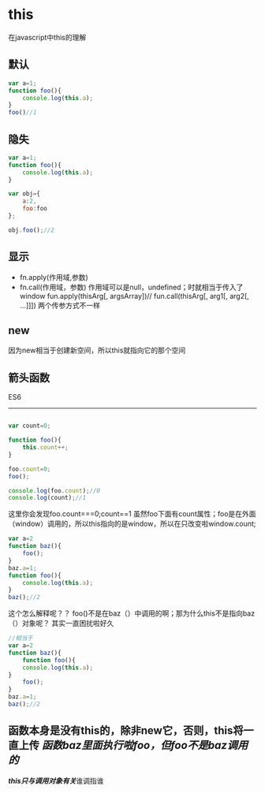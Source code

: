 # this
在javascript中this的理解

## 默认
```javascript
var a=1;
function foo(){
    console.log(this.a);
}
foo()//1
```
## 隐失
```javascript
var a=1;
function foo(){
    console.log(this.a);
}

var obj={
    a:2,
    foo:foo
};

obj.foo();//2
```
## 显示
* fn.apply(作用域,参数)
* fn.call(作用域，参数)
作用域可以是null，undefined；时就相当于传入了window
fun.apply(thisArg[, argsArray])//
fun.call(thisArg[, arg1[, arg2[, ...]]])
两个传参方式不一样

## new

因为new相当于创建新空间，所以this就指向它的那个空间

## 箭头函数
ES6


----------
```javascript

var count=0;

function foo(){
    this.count++;
}

foo.count=0;
foo();

console.log(foo.count);//0
console.log(count);//1
```
这里你会发现foo.count===0;count==1
虽然foo下面有count属性；foo是在外面（window）调用的，所以this指向的是window，所以在只改变啦window.count;



```javascript
var a=2
function baz(){
    foo();
}
baz.a=1;
function foo(){
    console.log(this.a);
}
baz();//2
```

这个怎么解释呢？？
foo()不是在baz（）中调用的啊；那为什么this不是指向baz（）对象呢？
其实一直困扰啦好久

```javascript
//相当于
var a=2
function baz(){
    function foo(){
    console.log(this.a);
}
    foo();
}
baz.a=1;
baz();//2
```
函数本身是没有this的，除非new它，否则，this将一直上传
*函数baz里面执行啦foo，但foo不是baz调用的*
----------
***this只与调用对象有关***谁调指谁






